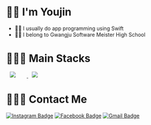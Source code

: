 
# 🤘🏻 I'm Youjin

- ☝🏻 I usually do app programming using Swift 
- ✌🏻 I belong to Gwangju Software Meister High School

# 👩🏻‍💻 Main Stacks
<a href="https://developer.apple.com/kr/swift/">
    <img 
        src="http://img.shields.io/badge/-Swift-FFDEDE?style=flat&logo=Swift&link=https://developer.apple.com/kr/swift/"
        style="height : auto; margin-left : 10px; margin-right : 30px;"/>
</a>
<a href="https://www.apple.com/kr/ios/ios-14/">
    <img 
        src="http://img.shields.io/badge/-Ios-BEBEBE?style=flat&logo=Apple&link=https://developer.apple.com/kr/swift/"
        style="height : auto; margin-left : 10px; margin-right : 30px;"/>
</a>

# 🙆🏻‍♀️ Contact Me
[![Instagram Badge](https://img.shields.io/badge/-Instagram-dd2a7b?style=flat-square&logo=instagram&logoColor=white&link=https://www.instagram.com/yooooouujin/)](https://www.instagram.com/yooooouujin/) [![Facebook Badge](https://img.shields.io/badge/-Facebook-0000ff?style=flat-square&logo=Facebook&logoColor=white&link=https://www.facebook.com/profile.php?id=100013386198499)](https://www.facebook.com/profile.php?id=100013386198499) [![Gmail Badge](https://img.shields.io/badge/-Gmail-c14438?style=flat-square&logo=Gmail&logoColor=white&link=mailto:yujingim43@gmail.com)](mailto:yujingim43@gmail.com) 

